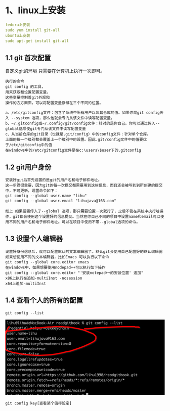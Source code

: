 # 1、linux上安装
~~~ yml
fedora上安装
sudo yum install git-all
ubuntu上安装
sudo apt-get install git-all
~~~

## 1.1 git 首次配置
自定义git的环境
只需要在计算机上执行一次即可。

~~~ 
执行的命令
git config 的工具，
用来获取和设置配置变量，
这些变量控制着git外观和
操作的方方面面。可以将配置变量存储在三个不同的位置。
~~~
~~~
a、/etc/gitconfig文件：包含了系统中所有用户以及其仓库的值。如果你向git config传入 --system 选项，那么他就会专门从该文件中读写配置变量。
b、~/.gitconfig或~/.config/git/config文件：针对的是你自己。你可以通过传入--global选项使git专门从该文件中读写配置变量
c、从当前仓库的git目录（也就是.git/config）中的config文件：针对单个仓库。
上面的每一个级别都会覆盖上一个级别中的设置。因此.git/config文件中的值要优于/etc/gitconfig中的值
在windows中的/etc/gitconfig文件是在c:\users\$user下的.gitconfig
~~~

## 1.2 git用户身份
~~~
安装好git后首先设置的是git的用户名和电子邮件地址。
这一步骤很重要，因为git的每一次提交都需要用到这些信息，而且还会被写到到所创建的提交中，不可更新。设置命令如下：
git config --global user.name "lihu"
git config --global user.email "lihujava@163.com"

如上 如果设置传入了--global 选项，那只需要设置一次就行了，之后不管在系统中执行啥操作，git都会使用这个设置好的信息提交。当然在你自己不同的项目中设置name和email可以使用不同的用户名和电子邮件地址。可以在项目中使用不带--global选项的命令。
~~~


## 1.3 设置个人编辑器

~~~ 
设置好身份信息后，就可以配置默认的文本编辑器了。默认git会使用自己配置好的默认编辑器
如果想使用不同的文本编辑器，比如Emacs 可以执行以下命令
git config --global core.editor emacs
在windows中，如果想要使用nodepad++可以执行如下操作
git config --global core.editor "'安装notepad++的安装位置' 追加" 
x86上执行在追加-multiInst -nosession
x64上追加-multiInst
~~~

## 1.4 查看个人的所有的配置
~~~
git config --list
~~~
![](static/pic/Snip20200131_3.png)
~~~
git config key[查看某个值得设定]
~~~

